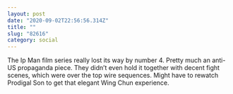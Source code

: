 ```yaml
---
layout: post
date: "2020-09-02T22:56:56.314Z"
title: ""
slug: "82616"
category: social
---
```


The Ip Man film series really lost its way by number 4. Pretty much an anti-US propaganda piece. They didn’t even hold it together with decent fight scenes, which were over the top wire sequences. Might have to rewatch Prodigal Son to get that elegant Wing Chun experience.
